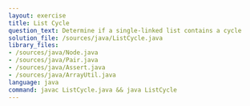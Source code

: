 ```yaml
---
layout: exercise
title: List Cycle
question_text: Determine if a single-linked list contains a cycle
solution_file: /sources/java/ListCycle.java
library_files:
- /sources/java/Node.java
- /sources/java/Pair.java
- /sources/java/Assert.java
- /sources/java/ArrayUtil.java
language: java
command: javac ListCycle.java && java ListCycle
---
```

